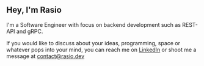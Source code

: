 ## Hey, I'm Rasio 

I'm a Software Engineer with focus on backend development such as REST-API and gRPC.

If you would like to discuss about your ideas, programming, space or whatever pops into your mind, you can reach me on [LinkedIn](https://www.linkedin.com/in/rasatmaja/) or shoot me a message at [contact@rasio.dev](mailto:contact@rasio.dev)
